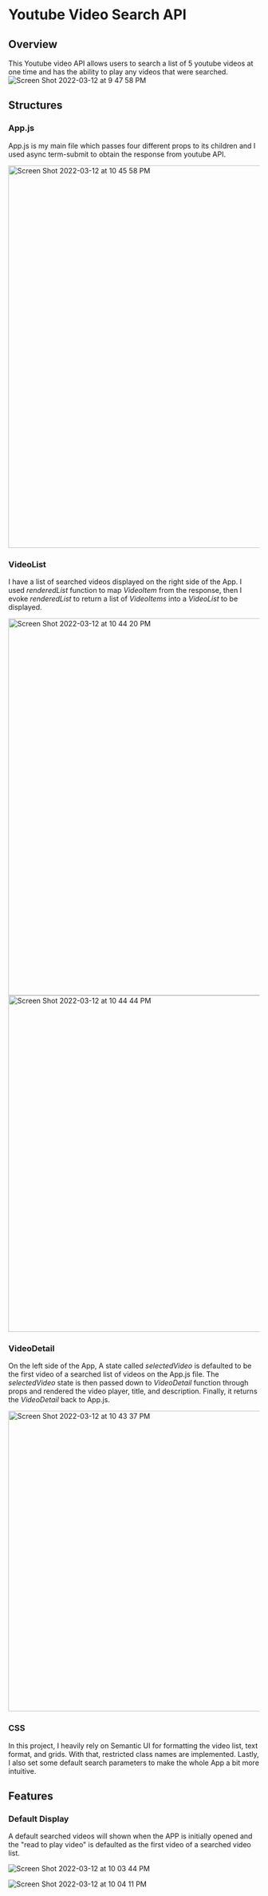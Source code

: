 # Youtube Video Search API

## Overview
This Youtube video API allows users to search a list of 5 youtube videos at one time and has the ability to play any videos that were searched.
![Screen Shot 2022-03-12 at 9 47 58 PM](https://user-images.githubusercontent.com/84875731/158046903-3a9f42d9-27d9-42a6-b313-9eb3f9ed0ec4.png)

## Structures
### App.js
App.js is my main file which passes four different props to its children and I used async term-submit to obtain the response from youtube API.

<img width="766" alt="Screen Shot 2022-03-12 at 10 45 58 PM" src="https://user-images.githubusercontent.com/84875731/158048581-feed2a9b-1368-4a3a-a76a-04805da9c55f.png">

### VideoList
I have a list of searched videos displayed on the right side of the App. I used *renderedList* function to map *VideoItem* from the response, then I evoke *renderedList* to return a list of *VideoItems* into a *VideoList* to be displayed.

<img width="755" alt="Screen Shot 2022-03-12 at 10 44 20 PM" src="https://user-images.githubusercontent.com/84875731/158048522-38fbcf8d-5f56-4e18-91c9-180af6097a73.png">

<img width="674" alt="Screen Shot 2022-03-12 at 10 44 44 PM" src="https://user-images.githubusercontent.com/84875731/158048538-5774def5-9cde-46f0-ac61-21fe81cb8f2e.png">

### VideoDetail
On the left side of the App, A state called *selectedVideo* is defaulted to be the first video of a searched list of videos on the App.js file. The *selectedVideo* state is then passed down to *VideoDetail* function through props and rendered the video player, title, and description. Finally, it returns the *VideoDetail* back to App.js.

<img width="602" alt="Screen Shot 2022-03-12 at 10 43 37 PM" src="https://user-images.githubusercontent.com/84875731/158048500-0a5af02c-c0bd-418e-bb54-0e80a53fb7fa.png">

### CSS
In this project, I heavily rely on Semantic UI for formatting the video list, text format, and grids. With that, restricted class names are implemented. Lastly, I also set some default search parameters to make the whole App a bit more intuitive.

## Features

### Default Display
A default searched videos will shown when the APP is initially opened and the "read to play video" is defaulted as the first video of a searched video list.

![Screen Shot 2022-03-12 at 10 03 44 PM](https://user-images.githubusercontent.com/84875731/158047240-3a97654c-f73a-49d5-ad4e-ac622f5c453b.png)

![Screen Shot 2022-03-12 at 10 04 11 PM](https://user-images.githubusercontent.com/84875731/158047251-86323d00-a84b-4088-ba2b-d0a5ddc67962.png)


### 
